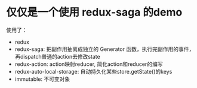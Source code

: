 # 仅仅是一个使用 redux-saga 的demo

使用了：
- redux
- redux-saga: 把副作用抽离成独立的 Generator 函数，执行完副作用的事件，再dispatch普通的action去修改state
- redux-action: action映射reducer, 简化action和reducer的编写
- redux-auto-local-storage: 自动持久化某些store.getState()的keys
- immutable: 不可变对象
